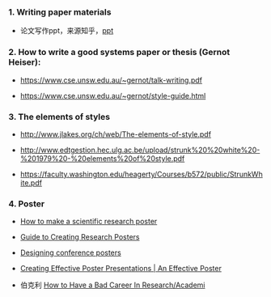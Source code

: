 ### 1. Writing paper materials

- 论文写作ppt，来源知乎，[ppt](Writing-tips.pptx)

### 2. How to write a good systems paper or thesis (Gernot Heiser):

- https://www.cse.unsw.edu.au/~gernot/talk-writing.pdf

- https://www.cse.unsw.edu.au/~gernot/style-guide.html


### 3. The elements of styles      

- http://www.jlakes.org/ch/web/The-elements-of-style.pdf

- http://www.edtgestion.hec.ulg.ac.be/upload/strunk%20%20white%20-%201979%20-%20elements%20of%20style.pdf

- https://faculty.washington.edu/heagerty/Courses/b572/public/StrunkWhite.pdf 

### 4. Poster

- [How to make a scientific research poster](https://www.posterpresentations.com/helpdesk.html)

- [Guide to Creating Research Posters](https://link.zhihu.com/?target=http%3A//www.utexas.edu/ugs/our/poster)

- [Designing conference posters](https://colinpurrington.com/tips/poster-design)

- [Creating Effective Poster Presentations | An Effective Poster](https://projects.ncsu.edu/project/posters/index.html)

- 伯克利 [How to Have a Bad Career In Research/Academi](https://people.eecs.berkeley.edu/~pattrsn/talks/BadCareer3.pdf)
